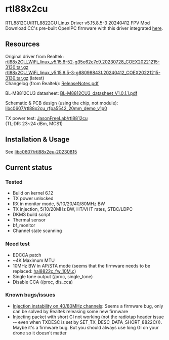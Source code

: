# rtl88x2cu
RTL8812CU/RTL8822CU Linux Driver v5.15.8.5-3 20240412 FPV Mod  
Download CC's pre-built OpenIPC firmware with this driver integrated [here](https://github.com/zhouruixi/OpenIPC-firmware).  

## Resources
Original driver from Realtek:  
[rtl88x2CU_WiFi_linux_v5.15.8-52-g35e62e7c9.20230728_COEX20221215-3130.tar.gz](https://github.com/user-attachments/files/20281949/rtl88x2CU_WiFi_linux_v5.15.8-52-g35e62e7c9.20230728_COEX20221215-3130.tar.gz)  
[rtl88x2CU_WiFi_linux_v5.15.8.5-3-g88098843f.20240412_COEX20221215-3130.tar.gz](https://github.com/user-attachments/files/20281946/rtl88x2CU_WiFi_linux_v5.15.8.5-3-g88098843f.20240412_COEX20221215-3130.tar.gz) (latest)  
Changelog (from Realtek): [ReleaseNotes.pdf](https://github.com/user-attachments/files/20281972/ReleaseNotes.pdf)  

BL-M8812CU3 datasheet: [BL-M8812CU3_datasheet_V1.0.1.1.pdf](https://github.com/user-attachments/files/20282045/BL-M8812CU3_datasheet_V1.0.1.1.pdf)  


Schematic & PCB design (using the chip, not module): [libc0607/rtl88x2cu_rfpa5542_20mm_demo_v1p0](https://oshwhub.com/libc0607/rtl88x2cu_rfpa5542_20mm_demo_v1p0)  

TX power test: [JasonFreeLab/rtl8812cu](https://github.com/JasonFreeLab/rtl8812cu?tab=readme-ov-file#ant0_5825mhz_20m_11n_mcs1_mbm1700)  
(TL;DR: 23~24 dBm, MCS1)  

## Installation & Usage
See [libc0607/rtl88x2eu-20230815](https://github.com/libc0607/rtl88x2eu-20230815?tab=readme-ov-file#installation)

## Current status 
### Tested
 - Build on kernel 6.12  
 - TX power unlocked 
 - RX in monitor mode, 5/10/20/40/80MHz BW  
 - TX injection, 5/10/20MHz BW, HT/VHT rates, STBC/LDPC
 - DKMS build script
 - Thermal sensor
 - bf_monitor
 - Channel state scanning

### Need test
 - EDCCA patch  
 - \~4K Maximum MTU   
 - 10MHz BW in AP/STA mode (seems that the firmware needs to be replaced: [hal8822c_fw_10M.c](https://github.com/libc0607/rtl88x2cu-20230728/blob/main/hal/rtl8822c/hal8822c_fw_10M.c))  
 - Single tone output (/proc, single_tone)  
 - Disable CCA (/proc, dis_cca)

### Known bugs/issues
 - [Injection instability on 40/80MHz channels](https://github.com/libc0607/rtl88x2eu-20230815/issues/7): Seems a firmware bug, only can be solved by Realtek releasing some new firmware  
 - Injecting packet with short GI not working (not the radiotap header issue -- even when TXDESC is set by SET_TX_DESC_DATA_SHORT_8822C()). Maybe it's a firmware bug. But you should always use long GI on your drone so it doesn't matter
